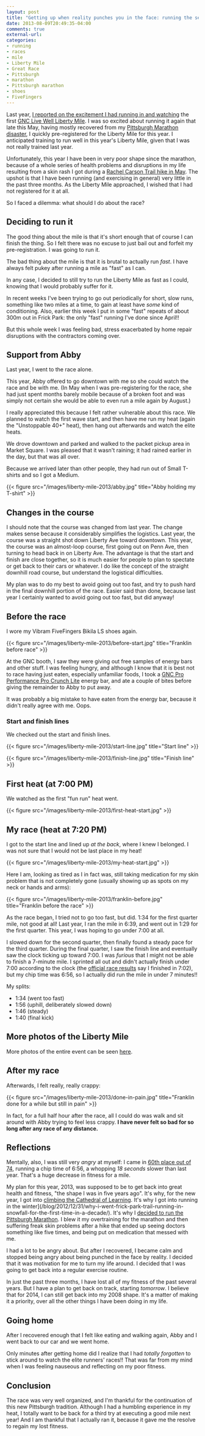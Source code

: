 ```yaml
---
layout: post
title: "Getting up when reality punches you in the face: running the second Liberty Mile in Pittsburgh"
date: 2013-08-09T20:49:35-04:00
comments: true
external-url: 
categories: 
- running
- races
- mile
- Liberty Mile
- Great Race
- Pittsburgh
- marathon
- Pittsburgh marathon
- shoes
- FiveFingers
---
```

Last year, [I reported on the excitement I had running in and watching](/blog/2012/08/17/the-inaugural-liberty-mile-a-review-of-pittsburghs-first-road-mile-race/) the first [GNC Live Well Liberty Mile](http://www.libertymile.org/). I was so excited about running it again that late this May, having mostly recovered from my [Pittsburgh Marathon disaster](/blog/2013/05/06/2013-pittsburgh-marathon-my-135th-race-was-my-worst-i-finished/), I quickly pre-registered for the Liberty Mile for this year. I anticipated training to run well in this year's Liberty Mile, given that I was not really trained last year.

Unfortunately, this year I have been in very poor shape since the marathon, because of a whole series of health problems and disruptions in my life resulting from a skin rash I got during a [Rachel Carson Trail hike in May](/blog/2013/05/12/my-rachel-carson-trail-hike-for-the-year/). The upshot is that I have been running (and exercising in general) very little in the past three months. As the Liberty Mile approached, I wished that I had not registered for it at all.

So I faced a dilemma: what should I do about the race?

<!--more-->

## Deciding to run it

The good thing about the mile is that it's short enough that of course I can finish the thing. So I felt there was no excuse to just bail out and forfeit my pre-registration. I was going to run it.

The bad thing about the mile is that it is brutal to actually run *fast*. I have always felt pukey after running a mile as "fast" as I can.

In any case, I decided to still try to run the Liberty Mile as fast as I could, knowing that I would probably suffer for it.

In recent weeks I've been trying to go out periodically for short, slow runs, something like two miles at a time, to gain at least have *some* kind of conditioning. Also, earlier this week I put in some "fast" repeats of about 300m out in Frick Park: the only "fast" running I've done since April!!

But this whole week I was feeling bad, stress exacerbated by home repair disruptions with the contractors coming over.

## Support from Abby

Last year, I went to the race alone.

This year, Abby offered to go downtown with me so she could watch the race and be with me. (In May when I was pre-registering for the race, she had just spent months barely mobile because of a broken foot and was simply not certain she would be able to even run a mile again by August.)

I really appreciated this because I felt rather vulnerable about this race. We planned to watch the first wave start, and then have me run my heat (again the "Unstoppable 40+" heat), then hang out afterwards and watch the elite heats.

We drove downtown and parked and walked to the packet pickup area in Market Square. I was pleased that it wasn't raining; it had rained earlier in the day, but that was all over.

Because we arrived later than other people, they had run out of Small T-shirts and so I got a Medium.

{{< figure src="/images/liberty-mile-2013/abby.jpg" title="Abby holding my T-shirt" >}}

## Changes in the course

I should note that the course was changed from last year. The change makes sense because it considerably simplifies the logistics. Last year, the course was a straight shot down Liberty Ave toward downtown. This year, the course was an almost-loop course, first going out on Penn Ave, then turning to head back in on Liberty Ave. The advantage is that the start and finish are close together, so it is much easier for people to plan to spectate or get back to their cars or whatever. I do like the concept of the straight downhill road course, but understand the logistical difficulties.

My plan was to do my best to avoid going out too fast, and try to push hard in the final downhill portion of the race. Easier said than done, because last year I certainly wanted to avoid going out too fast, but did anyway!

## Before the race

I wore my Vibram FiveFingers Bikila LS shoes again.

{{< figure src="/images/liberty-mile-2013/before-start.jpg" title="Franklin before race" >}}

At the GNC booth, I saw they were giving out free samples of energy bars and other stuff. I was feeling hungry, and although I know that it is best not to race having just eaten, especially unfamiliar foods, I took a [GNC Pro Performance Pro Crunch Lite](http://www.gnc.com/product/index.jsp?productId=4468895) energy bar, and ate a couple of bites before giving the remainder to Abby to put away.

It was probably a big mistake to have eaten from the energy bar, because it didn't really agree with me. Oops.

### Start and finish lines

We checked out the start and finish lines.

{{< figure src="/images/liberty-mile-2013/start-line.jpg" title="Start line" >}}

{{< figure src="/images/liberty-mile-2013/finish-line.jpg" title="Finish line" >}}

## First heat (at 7:00 PM)

We watched as the first "fun run" heat went.

{{< figure src="/images/liberty-mile-2013/first-heat-start.jpg" >}}

## My race (heat at 7:20 PM)

I got to the start line and lined up *at the back*, where I knew I belonged. I was not sure that I would not be last place in my heat!

{{< figure src="/images/liberty-mile-2013/my-heat-start.jpg" >}}

Here I am, looking as tired as I in fact was, still taking medication for my skin problem that is not completely gone (usually showing up as spots on my neck or hands and arms):

{{< figure src="/images/liberty-mile-2013/franklin-before.jpg" title="Franklin before the race" >}}

As the race began, I tried not to go too fast, but did. 1:34 for the first quarter mile, not good at all! Last year, I ran the mile in 6:39, and went out in 1:29 for the first quarter. This year, I was hoping to go under 7:00 at all.

I slowed down for the second quarter, then finally found a steady pace for the third quarter. During the final quarter, I saw the finish line and eventually saw the clock ticking up toward 7:00. I was *furious* that I might not be able to finish a 7-minute mile. I sprinted all out and didn't actually finish under 7:00 according to the clock (the [official race results](http://www.areep.com/events/libertymile/) say I finished in 7:02), but my chip time was 6:56, so I actually did run the mile in under 7 minutes!!

My splits:

- 1:34 (went too fast)
- 1:56 (uphill, deliberately slowed down)
- 1:46 (steady)
- 1:40 (final kick)

## More photos of the Liberty Mile

More photos of the entire event can be seen [here](http://petemadia.photoshelter.com/gallery/2013-GNC-Live-Well-Liberty-Mile/G0000gQc.MfyoOAE/).

## After my race

Afterwards, I felt really, really crappy:

{{< figure src="/images/liberty-mile-2013/done-in-pain.jpg" title="Franklin done for a while but still in pain" >}}

In fact, for a full half hour after the race, all I could do was walk and sit around with Abby trying to feel less crappy. **I have never felt so bad for so long after any race of any distance.**

## Reflections

Mentally, also, I was still very *angry* at myself: I came in [60th place out of 74](http://www.areep.com/events/libertymile/results/13lm_uno.txt), running a chip time of 6:56, a whopping *18 seconds* slower than last year. That's a huge decrease in fitness for a mile.

My plan for this year, 2013, was supposed to be to get back into great health and fitness, "the shape I was in five years ago". It's why, for the new year, I got into [climbing the Cathedral of Learning](/blog/2012/12/28/meditations-on-climbing-the-36-floors-of-the-pitt-cathedral-of-learning/). It's why I got into running in the winter](/blog/2012/12/31/why-i-went-frick-park-trail-running-in-snowfall-for-the-first-time-in-a-decade/). It's why I [decided to run the Pittsburgh Marathon](/blog/2013/01/30/why-and-how-i-am-going-to-run-the-2013-pittsburgh-marathon/). I blew it my overtraining for the marathon and then suffering freak skin problems after a hike that ended up seeing doctors something like five times, and being put on medication that messed with me.

I had a lot to be angry about. But after I recovered, I became calm and stopped being angry about being punched in the face by reality. I decided that it was motivation for me to turn my life around. I decided that I was going to get back into a regular exercise routine.

In just the past three months, I have lost all of my fitness of the past several years. But I have a plan to get back on track, starting *tomorrow*. I believe that for 2014, I can still get back into my 2008 shape. It's a matter of making it a priority, over all the other things I have been doing in my life.

## Going home

After I recovered enough that I felt like eating and walking again, Abby and I went back to our car and we went home.

Only minutes after getting home did I realize that I had *totally forgotten* to stick around to watch the elite runners' races!! That was far from my mind when I was feeling nauseous and reflecting on my poor fitness.

## Conclusion

The race was very well organized, and I'm thankful for the continuation of this new Pittsburgh tradition. Although I had a humbling experience in my heat, I totally want to be back for a third try at executing a good mile next year! And I am thankful that I actually ran it, because it gave me the resolve to regain my lost fitness.
